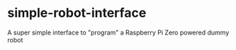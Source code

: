 # simple-robot-interface
A super simple interface to "program" a Raspberry Pi Zero powered dummy robot
